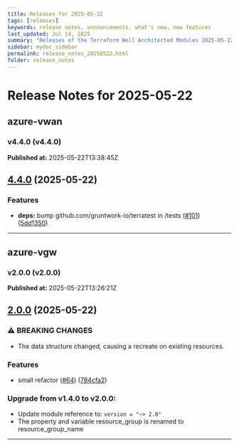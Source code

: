 ```yaml
---
title: Releases for 2025-05-22
tags: [releases]
keywords: release notes, announcements, what's new, new features
last_updated: Jul 14, 2025
summary: "Releases of the Terraform Well Architected Modules 2025-05-22"
sidebar: mydoc_sidebar
permalink: release_notes_20250522.html
folder: release_notes
---
```


# Release Notes for 2025-05-22

## azure-vwan
### v4.4.0 (v4.4.0)
**Published at:** 2025-05-22T13:38:45Z

## [4.4.0](https://github.com/CloudNationHQ/terraform-azure-vwan/compare/v4.3.0...v4.4.0) (2025-05-22)


### Features

* **deps:** bump github.com/gruntwork-io/terratest in /tests ([#101](https://github.com/CloudNationHQ/terraform-azure-vwan/issues/101)) ([5dd1350](https://github.com/CloudNationHQ/terraform-azure-vwan/commit/5dd13501b379d76e1e1010bb4210f0f5e3eb3b37))

---

## azure-vgw
### v2.0.0 (v2.0.0)
**Published at:** 2025-05-22T13:26:21Z

## [2.0.0](https://github.com/CloudNationHQ/terraform-azure-vgw/compare/v1.4.0...v2.0.0) (2025-05-22)


### ⚠ BREAKING CHANGES

* The data structure changed, causing a recreate on existing resources.

### Features

* small refactor ([#64](https://github.com/CloudNationHQ/terraform-azure-vgw/issues/64)) ([784cfa2](https://github.com/CloudNationHQ/terraform-azure-vgw/commit/784cfa2ab2284974a5291be9a46884af68f867c6))

### Upgrade from v1.4.0 to v2.0.0:

- Update module reference to: `version = "~> 2.0"`
- The property and variable resource_group is renamed to resource_group_name

---

